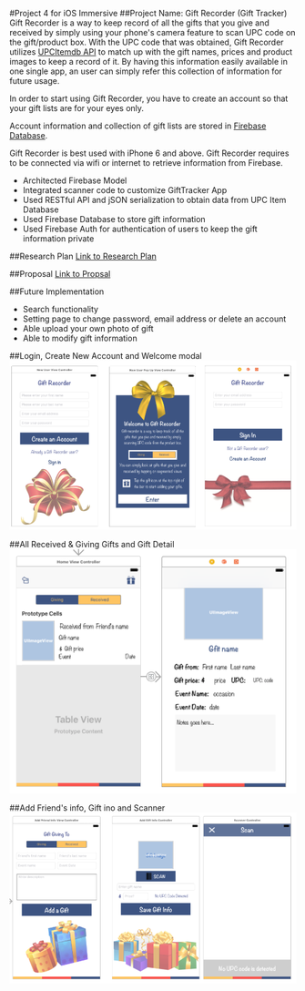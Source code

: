 #Project 4 for iOS Immersive
##Project Name: Gift Recorder (Gift Tracker)
Gift Recorder is a way to keep record of all the gifts that you give and received by simply using your phone's camera feature to scan UPC code on the gift/product box.  With the UPC code that was obtained, Gift Recorder utilizes [UPCItemdb API](http://www.upcitemdb.com/) to match up with the gift names, prices and product images to keep a record of it.  By having this information easily available in one single app, an user can simply refer this collection of information for future usage.

In order to start using Gift Recorder, you have to create an account so that your gift lists are for your eyes only.  

Account information and collection of gift lists are stored in [Firebase Database](https://firebase.google.com/). 

Gift Recorder is best used with iPhone 6 and above.
Gift Recorder requires to be connected via wifi or internet to retrieve information from Firebase.

* Architected Firebase Model
* Integrated scanner code to customize GiftTracker App
* Used RESTful API and jSON serialization to obtain data from UPC Item Database
* Used Firebase Database to store gift information
* Used Firebase Auth for authentication of users to keep the gift information private

##Research Plan
[Link to Research Plan](research.md)

##Proposal
[Link to Propsal](proposal.md)

##Future Implementation
* Search functionality
* Setting page to change password, email address or delete an account
* Able upload your own photo of gift
* Able to modify gift information

##Login, Create New Account and Welcome modal
![Screen Grab of Login, Create & Welcome Modal](./images/Login-New-Welcome.png)

##All Received & Giving Gifts and Gift Detail
![Screen Grab of Tablview of Gifts and Gift Detail](./images/CollectionView-Detail.png)

##Add Friend's info, Gift ino and Scanner
![Screen Grab of Information and Scanner](./images/Add-Friend-Gift-Scanner.png)